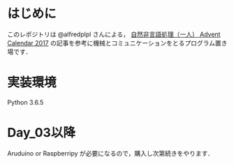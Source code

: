 # はじめに
このレポジトリは @alfredplpl さんによる，
[自然非言語処理（一人） Advent Calendar 2017](https://qiita.com/advent-calendar/2017/nonverbal)
の記事を参考に機械とコミュニケーションをとるプログラム置き場です．

# 実装環境
Python 3.6.5

# Day_03以降
Aruduino or Raspberripy
が必要になるので，購入し次第続きをやります．
